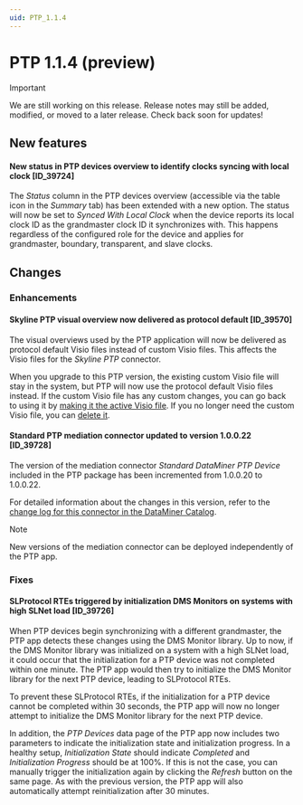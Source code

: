 ```yaml
---
uid: PTP_1.1.4
---
```


# PTP 1.1.4 (preview)

> [!IMPORTANT]
> We are still working on this release. Release notes may still be added, modified, or moved to a later release. Check back soon for updates!

## New features

#### New status in PTP devices overview to identify clocks syncing with local clock [ID_39724]

The *Status* column in the PTP devices overview (accessible via the table icon in the *Summary* tab) has been extended with a new option. The status will now be set to *Synced With Local Clock* when the device reports its local clock ID as the grandmaster clock ID it synchronizes with. This happens regardless of the configured role for the device and applies for grandmaster, boundary, transparent, and slave clocks.

## Changes

### Enhancements

#### Skyline PTP visual overview now delivered as protocol default [ID_39570]

The visual overviews used by the PTP application will now be delivered as protocol default Visio files instead of custom Visio files. This affects the Visio files for the *Skyline PTP* connector.

When you upgrade to this PTP version, the existing custom Visio file will stay in the system, but PTP will now use the protocol default Visio files instead. If the custom Visio file has any custom changes, you can go back to using it by [making it the active Visio file](xref:Managing_Visio_files_linked_to_protocols#switching-between-different-visio-files). If you no longer need the custom Visio file, you can [delete it](xref:Managing_Visio_files_linked_to_protocols#removing-a-microsoft-visio-file-assigned-to-a-protocol).

#### Standard PTP mediation connector updated to version 1.0.0.22 [ID_39728]

The version of the mediation connector *Standard DataMiner PTP Device* included in the PTP package has been incremented from 1.0.0.20 to 1.0.0.22.

For detailed information about the changes in this version, refer to the [change log for this connector in the DataMiner Catalog](https://catalog.dataminer.services/details/59d8a85e-5ee6-4203-a7c4-2b06ad665d96).

> [!NOTE]
> New versions of the mediation connector can be deployed independently of the PTP app.

### Fixes

#### SLProtocol RTEs triggered by initialization DMS Monitors on systems with high SLNet load [ID_39726]

When PTP devices begin synchronizing with a different grandmaster, the PTP app detects these changes using the DMS Monitor library. Up to now, if the DMS Monitor library was initialized on a system with a high SLNet load, it could occur that the initialization for a PTP device was not completed within one minute. The PTP app would then try to initialize the DMS Monitor library for the next PTP device, leading to SLProtocol RTEs.

To prevent these SLProtocol RTEs, if the initialization for a PTP device cannot be completed within 30 seconds, the PTP app will now no longer attempt to initialize the DMS Monitor library for the next PTP device.

In addition, the *PTP Devices* data page of the PTP app now includes two parameters to indicate the initialization state and initialization progress. In a healthy setup, *Initialization State* should indicate *Completed* and *Initialization Progress* should be at 100%. If this is not the case, you can manually trigger the initialization again by clicking the *Refresh* button on the same page. As with the previous version, the PTP app will also automatically attempt reinitialization after 30 minutes.
